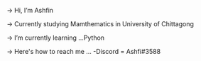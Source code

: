 -> Hi, I’m Ashfin

-> Currently studying Mamthematics in University of Chittagong

-> I’m currently learning ...Python

-> Here's how to reach me ...
                  -Discord = Ashfi#3588
    
